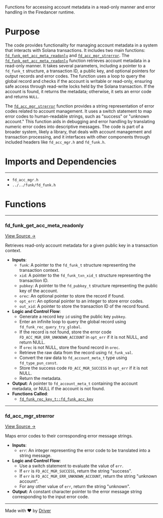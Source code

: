 <!--------------------------------------------------------------------------------->
<!-- IMPORTANT: This file is auto-generated by Driver (https://driver.ai). -------->
<!-- Manual edits may be overwritten on future commits. --------------------------->
<!--------------------------------------------------------------------------------->

Functions for accessing account metadata in a read-only manner and error handling in the Firedancer runtime.

# Purpose
The code provides functionality for managing account metadata in a system that interacts with Solana transactions. It includes two main functions: [`fd_funk_get_acc_meta_readonly`](<#fd_funk_get_acc_meta_readonly>) and [`fd_acc_mgr_strerror`](<#fd_acc_mgr_strerror>). The [`fd_funk_get_acc_meta_readonly`](<#fd_funk_get_acc_meta_readonly>) function retrieves account metadata in a read-only manner. It takes several parameters, including a pointer to a `fd_funk_t` structure, a transaction ID, a public key, and optional pointers for output records and error codes. The function uses a loop to query the global record and checks if the account is writable or read-only, ensuring safe access through read-write locks held by the Solana transaction. If the account is found, it returns the metadata; otherwise, it sets an error code and returns `NULL`.

The [`fd_acc_mgr_strerror`](<#fd_acc_mgr_strerror>) function provides a string representation of error codes related to account management. It uses a switch statement to map error codes to human-readable strings, such as "success" or "unknown account." This function aids in debugging and error handling by translating numeric error codes into descriptive messages. The code is part of a broader system, likely a library, that deals with account management and transaction processing, and it interfaces with other components through included headers like `fd_acc_mgr.h` and `fd_funk.h`.
# Imports and Dependencies

---
- `fd_acc_mgr.h`
- `../../funk/fd_funk.h`


# Functions

---
### fd\_funk\_get\_acc\_meta\_readonly<!-- {{#callable:fd_funk_get_acc_meta_readonly}} -->
[View Source →](<../../../../../src/flamenco/runtime/fd_acc_mgr.c#L4>)

Retrieves read-only account metadata for a given public key in a transaction context.
- **Inputs**:
    - ``funk``: A pointer to the `fd_funk_t` structure representing the transaction context.
    - ``xid``: A pointer to the `fd_funk_txn_xid_t` structure representing the transaction ID.
    - ``pubkey``: A pointer to the `fd_pubkey_t` structure representing the public key of the account.
    - ``orec``: An optional pointer to store the record if found.
    - ``opt_err``: An optional pointer to an integer to store error codes.
    - ``out_xid``: A pointer to store the transaction ID of the record found.
- **Logic and Control Flow**:
    - Generate a record key `id` using the public key `pubkey`.
    - Enter an infinite loop to query the global record using `fd_funk_rec_query_try_global`.
    - If the record is not found, store the error code `FD_ACC_MGR_ERR_UNKNOWN_ACCOUNT` in `opt_err` if it is not NULL, and return NULL.
    - If `orec` is not NULL, store the found record in `orec`.
    - Retrieve the raw data from the record using `fd_funk_val`.
    - Convert the raw data to `fd_account_meta_t` type using `fd_type_pun_const`.
    - Store the success code `FD_ACC_MGR_SUCCESS` in `opt_err` if it is not NULL.
    - Return the metadata.
- **Output**: A pointer to `fd_account_meta_t` containing the account metadata, or NULL if the account is not found.
- **Functions Called**:
    - [`fd_funk_rec_key_t::fd_funk_acc_key`](<fd_acc_mgr.h.md#fd_funk_rec_key_tfd_funk_acc_key>)


---
### fd\_acc\_mgr\_strerror<!-- {{#callable:fd_acc_mgr_strerror}} -->
[View Source →](<../../../../../src/flamenco/runtime/fd_acc_mgr.c#L41>)

Maps error codes to their corresponding error message strings.
- **Inputs**:
    - `err`: An integer representing the error code to be translated into a string message.
- **Logic and Control Flow**:
    - Use a switch statement to evaluate the value of `err`.
    - If `err` is `FD_ACC_MGR_SUCCESS`, return the string "success".
    - If `err` is `FD_ACC_MGR_ERR_UNKNOWN_ACCOUNT`, return the string "unknown account".
    - For any other value of `err`, return the string "unknown".
- **Output**: A constant character pointer to the error message string corresponding to the input error code.



---
Made with ❤️ by [Driver](https://www.driver.ai/)